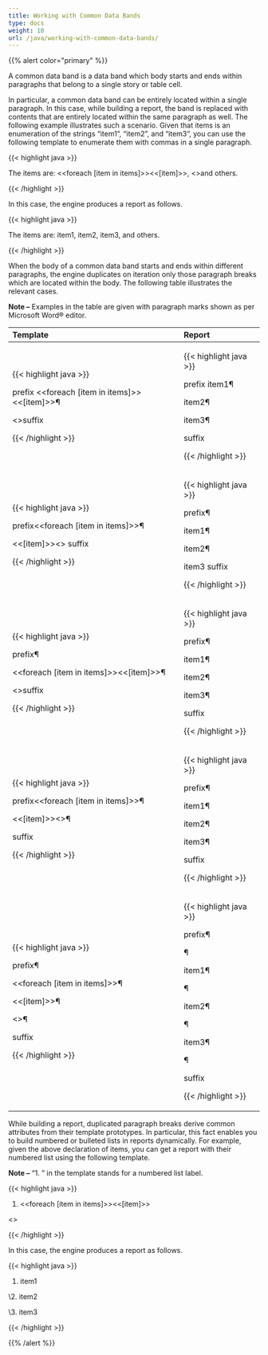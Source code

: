 ```yaml
---
title: Working with Common Data Bands
type: docs
weight: 10
url: /java/working-with-common-data-bands/
---
```


{{% alert color="primary" %}} 

A common data band is a data band which body starts and ends within paragraphs that belong to a single story or table cell.

In particular, a common data band can be entirely located within a single paragraph. In this case, while building a report, the band is replaced with contents that are entirely located within the same paragraph as well. The following example illustrates such a scenario. Given that items is an enumeration of the strings “item1”, “item2”, and “item3”, you can use the following template to enumerate them with commas in a single paragraph.

{{< highlight java >}}

 The items are: <<foreach [item in items]>><<[item]>>, <</foreach>>and others.

{{< /highlight >}}

In this case, the engine produces a report as follows.

{{< highlight java >}}

 The items are: item1, item2, item3, and others.

{{< /highlight >}}

When the body of a common data band starts and ends within different paragraphs, the engine duplicates on iteration only those paragraph breaks which are located within the body. The following table illustrates the relevant cases.

**Note –** Examples in the table are given with paragraph marks shown as per Microsoft Word® editor.

|**Template**|**Report**|
| :- | :- |
|<p>{{< highlight java >}}</p><p> prefix <<foreach [item in items]>><<[item]>>¶</p><p><</foreach>>suffix</p><p>{{< /highlight >}}</p>|<p>{{< highlight java >}}</p><p> prefix item1¶</p><p>item2¶</p><p>item3¶</p><p>suffix</p><p>{{< /highlight >}}</p>|
|<p>{{< highlight java >}}</p><p> prefix<<foreach [item in items]>>¶</p><p><<[item]>><</foreach>> suffix</p><p>{{< /highlight >}}</p>|<p>{{< highlight java >}}</p><p> prefix¶</p><p>item1¶</p><p>item2¶</p><p>item3 suffix</p><p>{{< /highlight >}}</p>|
|<p>{{< highlight java >}}</p><p> prefix¶</p><p><<foreach [item in items]>><<[item]>>¶</p><p><</foreach>>suffix</p><p>{{< /highlight >}}</p>|<p>{{< highlight java >}}</p><p> prefix¶</p><p>item1¶</p><p>item2¶</p><p>item3¶</p><p>suffix</p><p>{{< /highlight >}}</p>|
|<p>{{< highlight java >}}</p><p> prefix<<foreach [item in items]>>¶</p><p><<[item]>><</foreach>>¶</p><p>suffix</p><p>{{< /highlight >}}</p>|<p>{{< highlight java >}}</p><p> prefix¶</p><p>item1¶</p><p>item2¶</p><p>item3¶</p><p>suffix</p><p>{{< /highlight >}}</p>|
|<p>{{< highlight java >}}</p><p> prefix¶</p><p><<foreach [item in items]>>¶</p><p><<[item]>>¶</p><p><</foreach>>¶</p><p>suffix</p><p>{{< /highlight >}}</p>|<p>{{< highlight java >}}</p><p> prefix¶</p><p>¶</p><p>item1¶</p><p>¶</p><p>item2¶</p><p>¶</p><p>item3¶</p><p>¶</p><p>suffix</p><p>{{< /highlight >}}</p>|
While building a report, duplicated paragraph breaks derive common attributes from their template prototypes. In particular, this fact enables you to build numbered or bulleted lists in reports dynamically. For example, given the above declaration of items, you can get a report with their numbered list using the following template.

**Note –** “1. ” in the template stands for a numbered list label.

{{< highlight java >}}

 1. <<foreach [item in items]>><<[item]>>

<</foreach>>

{{< /highlight >}}

In this case, the engine produces a report as follows.

{{< highlight java >}}

 1. item1

\2. item2

\3. item3

{{< /highlight >}}

{{% /alert %}}
